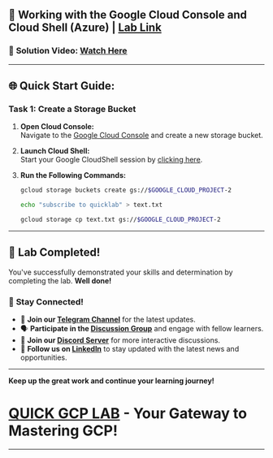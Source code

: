 

## 🚀 Working with the Google Cloud Console and Cloud Shell (Azure) | [Lab Link](https://www.cloudskillsboost.google/focuses/59833?parent=catalog)

### 🔗 **Solution Video:** [Watch Here]()

---

## 🌐 **Quick Start Guide:**


### Task 1: Create a Storage Bucket

1. **Open Cloud Console:**  
   Navigate to the [Google Cloud Console](https://console.cloud.google.com/storage/create-bucket?project=) and create a new storage bucket.

2. **Launch Cloud Shell:**  
   Start your Google CloudShell session by [clicking here](https://console.cloud.google.com/home/dashboard?project=&pli=1&cloudshell=true).

3. **Run the Following Commands:**

   ```bash
   gcloud storage buckets create gs://$GOOGLE_CLOUD_PROJECT-2

   echo "subscribe to quicklab" > text.txt

   gcloud storage cp text.txt gs://$GOOGLE_CLOUD_PROJECT-2
   ```


---

## 🎉 **Lab Completed!**

You've successfully demonstrated your skills and determination by completing the lab. **Well done!**

### 🌟 **Stay Connected!**

- 🔔 **Join our [Telegram Channel](https://t.me/quiccklab)** for the latest updates.
- 🗣 **Participate in the [Discussion Group](https://t.me/Quicklabchat)** and engage with fellow learners.
- 💬 **Join our [Discord Server](https://discord.gg/7fAVf4USZn)** for more interactive discussions.
- 💼 **Follow us on [LinkedIn](https://www.linkedin.com/company/quicklab-linkedin/)** to stay updated with the latest news and opportunities.

---

**Keep up the great work and continue your learning journey!**

# [QUICK GCP LAB](https://www.youtube.com/@quickgcplab) - Your Gateway to Mastering GCP!

---
